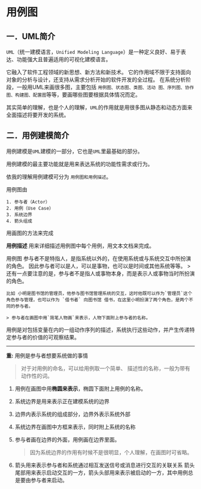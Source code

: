 用例图
=======

一．UML简介
-----------

`UML`（统一建模语言，`Unified Modeling Language`）是一种定义良好、易于表达、功能强大且普遍适用的可视化建模语言。

它融入了软件工程领域的新思想、新方法和新技术。
它的作用域不限于支持面向对象的分析与设计，还支持从需求分析开始的软件开发的全过程。
在系统分析阶段，一般用UML来画很多图，主要包括 `用例图、状态图、类图、活动 图、序列图、协作图、构建图、配置图`等等，要画哪些图要根据具体情况而定。

其实简单的理解，也是个人的理解，`UML`的作用就是用很多图从静态和动态方面来 全面描述将要开发的系统。

二．用例建模简介
-------------

用例建模是`UML`建模的一部分，它也是`UML`里最基础的部分。

用例建模的最主要功能就是用来表达系统的功能性需求或行为。

依我的理解用例建模可分为 `用例图和用例描述`。

用例图由

    1. 参与者（Actor）
    2. 用例（Use Case）
    3. 系统边界
    4. 箭头组成
用画图的方法来完成

**用例描述** 用来详细描述用例图中每个用例，用文本文档来完成。

用例图
    参与者不是特指人，是指系统以外的，在使用系统或与系统交互中所扮演的角色。
    因此参与者可以是人，可以是事物，也可以是时间或其他系统等等。
    > 还有一点要注意的是，参与者不是指人或事物本身，而是表示人或事物当时所扮演的角色。

    比如 小明是图书馆的管理员，他参与图书馆管理系统的交互，这时他既可以作为`管理员`这个角色参与管理，也可以作为 `借书者` 向图书馆 借书，在这里小明扮演了两个角色，是两个不同的参与者。

    > 参与者在画图中用`简笔人物画`来表示，人物下面附上参与者的名称。

用例是对包括变量在内的一组动作序列的描述，系统执行这些动作，并产生传递特定参与者的价值的可观察结果。

----------------

**重:** 用例是参与者想要系统做的事情

> 对于对用例的命名，可以给用例取一个简单、 描述性的名称，一般为带有动作性的词。

1. 用例在画图中用**椭圆来表示**，椭圆下面附上用例的名称。

2. 系统边界是用来表示正在建模系统的边界
3. 边界内表示系统的组成部分，边界外表示系统外部
4. 系统边界在画图中方框来表示，同时附上系统的名称
5. 参与者画在边界的外面，用例画在边界里面。
    > 因为系统边界的作用有时候不是很明显，个人理解，在画图时可省略。

6. 箭头用来表示参与者和系统通过相互发送信号或消息进行交互的关联关系
   箭头尾部用来表示启动交互的一方，箭头头部用来表示被启动的一方，其中用例总是要由参与者来启动。